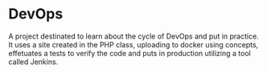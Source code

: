 # DevOps
A project destinated to learn about the cycle of DevOps and put in practice. 
It uses a site created in the PHP class, uploading to docker using concepts, effetuates a tests to verify the code and puts in production utilizing a tool called Jenkins.
